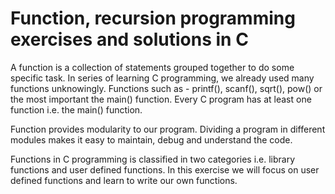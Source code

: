 # Function, recursion programming exercises and solutions in C
A function is a collection of statements grouped together to do some specific task. In series of learning C programming, we already used many functions unknowingly. Functions such as - printf(), scanf(), sqrt(), pow() or the most important the main() function. Every C program has at least one function i.e. the main() function.

Function provides modularity to our program. Dividing a program in different modules makes it easy to maintain, debug and understand the code.

Functions in C programming is classified in two categories i.e. library functions and user defined functions. In this exercise we will focus on user defined functions and learn to write our own functions.
